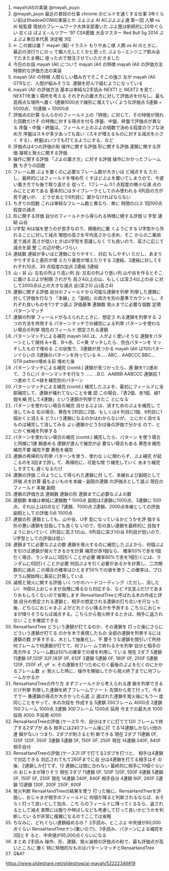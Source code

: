 1. mayah(AI)の実装 @mayah_puyo
2. @mayah_puyo 最近の普段の仕事 chrome のビルドを速くする仕事 3年ぐらい前はShadowDOMの実装とか ぷよぷよ AI ACぷよぷよ通 第一回 人類 vs AI 総監督 現状のフレームワーク大体全部書いた ぷよ歴は断続的に20年ぐらい 古くは ばよえ∼んツアー '97 CSA愛媛 大会マスター Red Bull 5g 2014 ぷよぷよ東日本代表 決定戦 3位
3. ← この娘は誰？ mayah (擬) イラスト もりやあこ様 人類 vs AI のときに、最近の流行りにのっ て擬人化しとくかと思った ぷよら∼エンジニア飲み会でたまたま横に 座ったので発注させていただきました
4. 今日のお話 mayah (AI) について mayah (AI) の特徴 mayah (AI) の評価方法 特徴的な評価方法の実装
5. mayah (AI) の特徴 人間らしい積み方でそこそこの強さ 左が mayah (AI) GTRなど、人間が組みそうな  連鎖を好んで組むようになっている
6. mayah (AI) の評価方法 基本は単純な2手読み NEXT1 と NEXT2 を見て、NEXT1を置く場所を考える それぞれの置き方に対して評価点を付与し、最も高得点な場所へ置く 1連鎖1000点で線形に増えていくような評価点 5連鎖 = 5000点、10連鎖 = 10000点
7. 評価点の計算 なんらかのフィールド上の「特徴」に対して、その特徴が現れた回数だけそ の特徴に対する得点を付与 序盤、中盤、終盤で評価点が異なる 序盤・中盤・終盤は、フィールド上のぷよの個数で決める程度のラフな決 め方 序盤はスキが多少あっても良い（スキが増えるものに対する減点を小さく する）、終盤はいつでも打てるようにする、など
8. 評価点は4つの評価の和 操作に関する評価 形に関する評価 連鎖に関する評価 凝視と発火に関する評価
9. 操作に関する評価 「ぷよの置き方」に対する評価 操作にかかったフレーム数 ちぎりの回数
10. フレーム数 ぷよを置くのに必要なフレーム数が大きいほ ど減点する ただし、最終的にはフィールドを埋め尽 くすほどぷよを置いてしまうので、今遅 い置き方でも後で取り返せる 従って、1フレーム 0.1 点程度の微小な減 点のみにとどめてある 基本的にはタイブレークとしてのみ使われる 6列目の方が若干遅いが、  どうせあとで6列目に  置かなければならない
11. ちぎりの回数 これは単純なフレーム数と異なり、単に 時間のロス 1回100点程度の減点
12. 形に関する評価 自分のフィールドから得られる特徴に関する評価 U 字型 連結 山谷
13. U字型 AIは端を使うのが苦手なので、積極的に置 くようにする U字型から外れることに対して減点 理想の高さを平均高さから求め、そこ からの二乗誤差で減点 高さが低いときはU字型を意識しなく ても良いので、高さに応じて減点を調 整 この辺が使いづらい
14. 連結数 連結が多いほど連鎖になりやすく、対応 もしやすい ただし、あまりやりすぎると愚形が増 えたり暴発が増えたりする 2連結、3連結に対してそれぞれ10点、30 点程度の加点 2連結 3連結
15. 山・谷 山: 左右の列より高い列 谷: 左右の列より低い列 山や谷を作るとそこに置けるぷよが制限 されがち 高さ4以上の山、もしくは深さ4以上の谷 に対して2000点以上の大きな減点 谷(深さ5) 山(高さ4)
16. 連鎖に関する評価 自分のフィールドから可能な連鎖を列挙 列挙した連鎖に対して評価を行なう 「本線」と「副砲」の両方を別の基準でカウントし、それぞれ良いものを1つずつ選ぶ 評価基準 連鎖数 発火までに必要な個数 定積パターンマッチ
17. 連鎖の列挙 フィールドが与えられたときに、想定さ れる連鎖を列挙する ２つの方法を併用する パターンマッチでの補完による列挙 パターンを使わない場合の列挙 現在のフィールド 想定される連鎖
18. パターンマッチによる補完 mayah (AI) は、人がよく使いそうな 連鎖をパターンとして保持 A→青、B→赤、C→黄 マッチしたら、空白パターンを マッチしたもので埋める この状態で、3連鎖が見つかる mayah (AI) は100パターンぐらいの 3連鎖のパターンを持っている A..... ABC... AABCCC BBC... GTR pattern埋める前 埋めた後
19. パターンマッチによる補完 (contd.) 連鎖が見つかったら、連 鎖を1つ進めて、さらにパ ターンマッチを行なう ...... ..B.C. .AABBB AABCCC 連鎖前 1つ進めて C→緑を補完別のパターン
20. パターンマッチによる補完 (contd.) 補完したぷよを、最初にフィールドに全 部補完して、連鎖が壊れてないことを確 認 この場合、「青2個、赤1個、緑1個を補 完して4連鎖」という連鎖が列挙できたこ とになる
21. パターンを使わない場合の補完 消せるぷよは、消すためのぷよを補完し て消してみる 右の場合、黄色を2列目に2個、もしくは4 列目に1個、6列目に1個おくと消える どういう連鎖になるのかはわからないが、 とにかく消せるものは補完して消してみる よい連鎖かどうかは後の評価で分かる ので、とにかく候補を列挙する
22. パターンを使わない場合の補完 (contd.) 補完したら、パターン を使う場合と同様に1連 鎖進める 連鎖が進んで補完が必 要ない場合もある 黄色を補完 補完不要 補完不要 黄色を補完
23. 連鎖の再帰的な列挙 パターンを使う、使わな いに関わらず、ぷよ補完 が起こるのを3回まで許し て、再帰的に、可能な限 り補完していく あまり補完しすぎても 遅くなるだけ
24. 連鎖の評価 このようにして得られた連鎖に対 して、本線および副砲として評価 点を計算 最もよいものを本線・副砲の連鎖 の評価点として選ぶ 現在のフィールド 本線 副砲
25. 連鎖の評価方法 連鎖数 連鎖の形 連鎖までに必要なぷよの数
26. 連鎖数 本線は単純に連鎖数 * 1000点 副砲は2連鎖に1000点、3連鎖に 500点、それ以上は0点など 7連鎖、7000点 2連鎖、2000点本線としての評価 副砲としての評価 0点 1000点
27. 連鎖の形 連鎖としても、山や谷、U字 型になっているかどうかを評 価する 形の悪い連鎖を目指しても良くな いので、形の良い連鎖を最終的に 目指すようにおいていく 2列目に高さ1の山、6列目に深さ1の谷 6列目が低いので、U字型としての評価は低い
28. 連鎖までに必要なぷよの数 連鎖を発火するのに補完したぷよから、何個ぷよを引けば連鎖が発火できるかを計算 補完が赤1個なら、 確率50%で赤を1個引く場合、ランダムに3回引くことが必要 確率80%で赤を1個引くには、ランダムに6回引くことが必要 何回ぷよを引く必要があるかを計算し、二次関数的に減点 この場合の確率はひとまず50%での値を使う この確率は、プログラム開始時に事前に計算している
29. 凝視と発火に関する評価 いくつかのハードコーディング（ただし、消したい） N個以上おじゃまが自陣に降るなら対応する、など if文並ぶだけであまりおもしろくないので省略します RensaHandTreeと呼ばれる木の作成と評価 自分の想定される連鎖と、相手の想定される連鎖の打ち合いを行なった後、どちらにおじゃまぷ よがどれぐらい降るかを予測する こちらにおじゃまが降りそうならば減点する。こちらから発火時するときは、相手に返されない ことを確認できる
30. RensaHandTree どういう連鎖が打てるのか、その連鎖を 打った後にさらにどういう連鎖が打てる のかを木で表現したもの 全部の連鎖を列挙するには連鎖の数 が多すぎる、木として抽象化し、不 要そうな連鎖を間引いて所持 何フレームで何連鎖が打てて、何フレー ムで終わるかを列挙 自分と相手の両方作る フレーム数は50%の確率での値を利用し ている 現在 2ダブ 5連鎖 11連鎖 0F,120F 32F,183F 0F, 612F 3連鎖 5連鎖 0F, 180F 0F, 250F 5連鎖 120F, 250F xF, yF  x: その連鎖を打つために引く最後のぷよを引くのにかかるフレーム数  y: 発火した時に、操作を開始してから発火終了までに何フレームかかるか
31. RensaHandTreeの作り方 まずフィールドから考えられる連 鎖を列挙できるだけ列挙 列挙した連鎖を終了フレームでソー ト 先頭から見て行って、今までで一 番連鎖の得点が大きかったら選 ぶ 選ばれた連鎖を発火後にもう一 度同じことをやって、木の次段を 作成する 5連鎖 250フレーム 4000点 2連鎖 150フレーム 1000点 3連鎖 300フレーム 1200点 採用 今までの最大点 1000 採用 4000 不採用 4000
32. RensaHandTreeの評価 (ケース1) 今、自分はすぐに打てて120 フレームで終了する2ダブが ある 相手には240フレーム後に打 てる14連鎖しかない(他の連 鎖がない) つまり、2ダブが刺さると判 断できる 現在 2ダブ 11連鎖 0F, 120F 120F, 550F 3連鎖 5連鎖 0F, 150F 0F, 250F 現在 14連鎖 240F, 840F 相手自分
33. RensaHandTreeの評価 (ケース2) 0Fで打てる2ダブを打つと、 相手は4連鎖で対応できる 対応されてもて260Fまでに自 分は4連鎖を打てる相手はそ の後、2連鎖しか打てず、12 連鎖には間に合わない 最終的に相手に10個ぐらいの おじゃまが降りそう 現在 2ダブ 11連鎖 0F, 120F 120F, 550F 4連鎖 5連鎖 0F, 150F 0F, 250F 現在 14連鎖 240F, 840F 相手自分 4連鎖 60F, 260F 2連鎖 12連鎖 130F, 200F 250F, 600F
34. 発火判断 RensaHandTreeの結果を使う 打った後に、RensaHandTreeを評価し、おじゃまが相手のフィールドに 何個か降ると判断されるならば、おそらく打って良いとして加点、こち らのフィールドに降ってくるなら、返されるとして減点 実際には掘りや伸ばしなども考慮して打って良いかどうかを判断してい るが非常に複雑になるのでここでは省略
35. ちなみに、どれぐらい連鎖組めるの？ 2手読み、とこぷよ 中央値が80,000点ぐらい RensaHandTreeナシ(重いので)、3手読み、パターンによる補完を3回とす ると、中央値が95,000点ぐらいになる
36. まとめ 2手読み 操作、形、連鎖、発火凝視の評価点の和で、最も評価点が高いところに 置く 特に特徴的なものはパターンマッチとRensaHandTree
37. Q&A?

https://www.slideshare.net/slideshow/ai-mayah/52222346#19